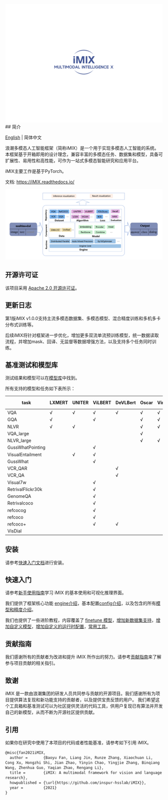 <div align="center">
  <img src=".\resources\iMIX-LOGO.png" width="600"/>
</div>
## 简介

[English](readme.md) | 简体中文

浪潮多模态人工智能框架（简称iMIX）是一个用于实现多模态人工智能的系统。本框架基于开箱即用的设计理念，兼容丰富的多模态任务、数据集和模型，具备可扩展性、易用性和高性能，可作为一站式多模态智能研究和应用平台。

iMIX主要工作是基于PyTorch。

文档: https://iMIX.readthedocs.io/

![demo_image](resources/0.png)

## 开源许可证

该项目采用 [Apache 2.0 开源许可证](LICENSE)。

## 更新日志

第1版iMIX v1.0.0支持主流多模态数据集、多模态模型、混合精度训练和多机多卡分布式训练等。

后续iMIX将针对框架进一步优化，增加更多双流单流预训练模型，统一数据读取流程，并增加mask、回译、无监督等数据增强方法，以及支持多个任务同时训练。

## 基准测试和模型库

测试结果和模型可以在[模型库](imix/docs/getstarted/model_zoo.md)中找到。

所有支持的模型和任务如下表所示：

| task              | LXMERT | UNITER | ViLBERT | DeVLBert | Oscar | VinVL | MCAN | LCGN | HGL  | R2C  | VisDial-BERT |
| ----------------- | ------ | ------ | ------- | -------- | ----- | ----- | ---- | ---- | ---- | ---- | ------------ |
| VQA               | √      | √      | √       | √        | √     | √     | √    |      |      |      |              |
| GQA               | √      |        | √       |          | √     | √     |      | √    |      |      |              |
| NLVR              | √      | √      |         |          | √     | √     |      |      |      |      |              |
| VQA_large         |        |        |         |          | √     |       |      |      |      |      |              |
| NLVR_large        |        |        |         |          | √     | √     |      |      |      |      |              |
| GussWhatPointing  |        |        | √       |          |       |       |      |      |      |      |              |
| VisualEntailment  |        | √      | √       |          |       |       |      |      |      |      |              |
| GussWhat          |        |        | √       |          |       |       |      |      |      |      |              |
| VCR_QAR           |        |        |         | √        |       |       |      |      | √    | √    |              |
| VCR_QA            |        |        |         | √        |       |       |      |      | √    | √    |              |
| Visual7w          |        |        | √       |          |       |       |      |      |      |      |              |
| RetrivalFlickr30k |        |        | √       |          |       |       |      |      |      |      |              |
| GenomeQA          |        |        | √       |          |       |       |      |      |      |      |              |
| Retrivalcoco      |        |        | √       |          |       |       |      |      |      |      |              |
| refcocog          |        |        | √       |          |       |       |      |      |      |      |              |
| refcoco           |        |        | √       |          |       |       |      |      |      |      |              |
| refcoco+          |        |        | √       | √        |       |       |      |      |      |      |              |
| VisDial           |        |        |         |          |       |       |      |      |      |      | √            |

## 安装

请参考[快速入门文档](imix/docs/getstarted/get_started.md)进行安装。

## 快速入门

请参考[新手使用指南](imix/docs/quickrun/1_exist_data_model.md)学习 iMIX 的基本使用和可视化推理界面。

我们提供了框架核心功能 [engine介绍](docs/tutorials/Tutorial-engine.md)，基本配置[config介绍](docs/tutorials/Tutorial1-config.md)，以及包含的所有[模型和精度介绍](imix/docs/getstarted/model_zoo.md)。

我们也提供了一些进阶教程，内容覆盖了 [finetune 模型](docs/tutorials/Tutorial6-finetune.md)，[增加新数据集支持](docs/tutorials/Tutorial2-customize_dataset.md)，[增加自定义模型](docs/tutorials/Tutorial3-customize_models.md)，[增加自定义的运行时配置](docs/tutorials/Tutorial4-customize_Schedule_and_Runtime_Settings.md)，[常用工具](docs/log_visualization.md)。

## 贡献指南

我们感谢所有的贡献者为改进和提升 iMIX 所作出的努力。请参考[贡献指南](CONTRIBUTING.md)来了解参与项目贡献的相关指引。

## 致谢

iMIX 是一款由浪潮集团的研发人员共同参与贡献的开源项目。我们感谢所有为项目提供算法复现和新功能支持的贡献者，以及提供宝贵反馈的用户。 我们希望这个工具箱和基准测试可以为社区提供灵活的代码工具，供用户复现已有算法并开发自己的新模型，从而不断为开源社区提供贡献。

## 引用

如果你在研究中使用了本项目的代码或者性能基准，请参考如下引用 iMIX。

```
@misc{fan2021iMIX,
  author =       {Baoyu Fan, Liang Jin, Runze Zhang, Xiaochuan Li, Cong Xu, Hongzhi Shi, Jian Zhao, Yinyin Chao, Yingjie Zhang, Binqiang Wang, Zhenhua Guo, Yaqian Zhao, Rengang Li},
  title =        {iMIX: A multimodal framework for vision and language research},
  howpublished = {\url{https://github.com/inspur-hsslab/iMIX}},
  year =         {2021}
}
```
